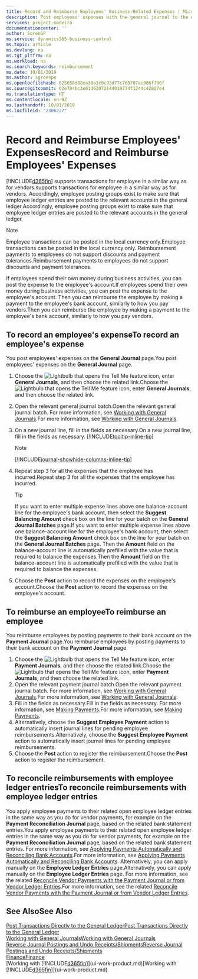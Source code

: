 ```yaml
---
title: Record and Reimburse Employees' Business-Related Expenses | Microsoft Docs
description: Post employees' expenses with the general journal to the employee's account and later post a payment to the employee's bank account to reimburse for the business-related expense.
services: project-madeira
documentationcenter: ''
author: SorenGP
ms.service: dynamics365-business-central
ms.topic: article
ms.devlang: na
ms.tgt_pltfrm: na
ms.workload: na
ms.search.keywords: reimbursement
ms.date: 10/01/2019
ms.author: sgroespe
ms.openlocfilehash: 825658d88ea38a3c0c93d77c760707ae086f796f
ms.sourcegitcommit: 02e704bc3e01d62072144919774f1244c42827e4
ms.translationtype: HT
ms.contentlocale: en-NZ
ms.lasthandoff: 10/01/2019
ms.locfileid: "2306227"
---
```

# <a name="record-and-reimburse-employees-expenses"></a><span data-ttu-id="a3cba-103">Record and Reimburse Employees' Expenses</span><span class="sxs-lookup"><span data-stu-id="a3cba-103">Record and Reimburse Employees' Expenses</span></span>
[!INCLUDE[d365fin](includes/d365fin_md.md)] <span data-ttu-id="a3cba-104">supports transactions for employee in a similar way as for vendors.</span><span class="sxs-lookup"><span data-stu-id="a3cba-104">supports transactions for employee in a similar way as for vendors.</span></span> <span data-ttu-id="a3cba-105">Accordingly, employee posting groups exist to make sure that employee ledger entries are posted to the relevant accounts in the general ledger.</span><span class="sxs-lookup"><span data-stu-id="a3cba-105">Accordingly, employee posting groups exist to make sure that employee ledger entries are posted to the relevant accounts in the general ledger.</span></span>

> [!NOTE]  
> <span data-ttu-id="a3cba-106">Employee transactions can be posted in the local currency only.</span><span class="sxs-lookup"><span data-stu-id="a3cba-106">Employee transactions can be posted in the local currency only.</span></span> <span data-ttu-id="a3cba-107">Reimbursement payments to employees do not support discounts and payment tolerances.</span><span class="sxs-lookup"><span data-stu-id="a3cba-107">Reimbursement payments to employees do not support discounts and payment tolerances.</span></span>

<span data-ttu-id="a3cba-108">If employees spend their own money during business activities, you can post the expense to the employee's account.</span><span class="sxs-lookup"><span data-stu-id="a3cba-108">If employees spend their own money during business activities, you can post the expense to the employee's account.</span></span> <span data-ttu-id="a3cba-109">Then you can reimburse the employee by making a payment to the employee's bank account, similarly to how you pay vendors.</span><span class="sxs-lookup"><span data-stu-id="a3cba-109">Then you can reimburse the employee by making a payment to the employee's bank account, similarly to how you pay vendors.</span></span>

## <a name="to-record-an-employees-expense"></a><span data-ttu-id="a3cba-110">To record an employee's expense</span><span class="sxs-lookup"><span data-stu-id="a3cba-110">To record an employee's expense</span></span>
<span data-ttu-id="a3cba-111">You post employees' expenses on the **General Journal** page.</span><span class="sxs-lookup"><span data-stu-id="a3cba-111">You post employees' expenses on the **General Journal** page.</span></span>
1. <span data-ttu-id="a3cba-112">Choose the ![Lightbulb that opens the Tell Me feature](media/ui-search/search_small.png "Tell me what you want to do") icon, enter **General Journals**, and then choose the related link.</span><span class="sxs-lookup"><span data-stu-id="a3cba-112">Choose the ![Lightbulb that opens the Tell Me feature](media/ui-search/search_small.png "Tell me what you want to do") icon, enter **General Journals**, and then choose the related link.</span></span>
2. <span data-ttu-id="a3cba-113">Open the relevant general journal batch.</span><span class="sxs-lookup"><span data-stu-id="a3cba-113">Open the relevant general journal batch.</span></span> <span data-ttu-id="a3cba-114">For more information, see [Working with General Journals](ui-work-general-journals.md).</span><span class="sxs-lookup"><span data-stu-id="a3cba-114">For more information, see [Working with General Journals](ui-work-general-journals.md).</span></span>
3. <span data-ttu-id="a3cba-115">On a new journal line, fill in the fields as necessary.</span><span class="sxs-lookup"><span data-stu-id="a3cba-115">On a new journal line, fill in the fields as necessary.</span></span> [!INCLUDE[tooltip-inline-tip](includes/tooltip-inline-tip_md.md)]    

    > [!NOTE]
    > [!INCLUDE[journal-showhide-columns-inline-tip](includes/journal-showhide-columns-inline-tip.md)]
4. <span data-ttu-id="a3cba-116">Repeat step 3 for all the expenses that the employee has incurred.</span><span class="sxs-lookup"><span data-stu-id="a3cba-116">Repeat step 3 for all the expenses that the employee has incurred.</span></span>

    > [!TIP]  
    > <span data-ttu-id="a3cba-117">If you want to enter multiple expense lines above one balance-account line for the employee's bank account, then select the **Suggest Balancing Amount** check box on the line for your batch on the **General Journal Batches** page.</span><span class="sxs-lookup"><span data-stu-id="a3cba-117">If you want to enter multiple expense lines above one balance-account line for the employee's bank account, then select the **Suggest Balancing Amount** check box on the line for your batch on the **General Journal Batches** page.</span></span> <span data-ttu-id="a3cba-118">Then the **Amount** field on the balance-account line is automatically prefilled with the value that is required to balance the expenses.</span><span class="sxs-lookup"><span data-stu-id="a3cba-118">Then the **Amount** field on the balance-account line is automatically prefilled with the value that is required to balance the expenses.</span></span>
5. <span data-ttu-id="a3cba-119">Choose the **Post** action to record the expenses on the employee's account.</span><span class="sxs-lookup"><span data-stu-id="a3cba-119">Choose the **Post** action to record the expenses on the employee's account.</span></span>

## <a name="to-reimburse-an-employee"></a><span data-ttu-id="a3cba-120">To reimburse an employee</span><span class="sxs-lookup"><span data-stu-id="a3cba-120">To reimburse an employee</span></span>
<span data-ttu-id="a3cba-121">You reimburse employees by posting payments to their bank account on the **Payment Journal** page.</span><span class="sxs-lookup"><span data-stu-id="a3cba-121">You reimburse employees by posting payments to their bank account on the **Payment Journal** page.</span></span>
1. <span data-ttu-id="a3cba-122">Choose the ![Lightbulb that opens the Tell Me feature](media/ui-search/search_small.png "Tell me what you want to do") icon, enter **Payment Journals**, and then choose the related link.</span><span class="sxs-lookup"><span data-stu-id="a3cba-122">Choose the ![Lightbulb that opens the Tell Me feature](media/ui-search/search_small.png "Tell me what you want to do") icon, enter **Payment Journals**, and then choose the related link.</span></span>
2. <span data-ttu-id="a3cba-123">Open the relevant payment journal batch.</span><span class="sxs-lookup"><span data-stu-id="a3cba-123">Open the relevant payment journal batch.</span></span> <span data-ttu-id="a3cba-124">For more information, see [Working with General Journals](ui-work-general-journals.md).</span><span class="sxs-lookup"><span data-stu-id="a3cba-124">For more information, see [Working with General Journals](ui-work-general-journals.md).</span></span>
3. <span data-ttu-id="a3cba-125">Fill in the fields as necessary.</span><span class="sxs-lookup"><span data-stu-id="a3cba-125">Fill in the fields as necessary.</span></span> <span data-ttu-id="a3cba-126">For more information, see [Making Payments](payables-make-payments.md).</span><span class="sxs-lookup"><span data-stu-id="a3cba-126">For more information, see [Making Payments](payables-make-payments.md).</span></span>
4. <span data-ttu-id="a3cba-127">Alternatively, choose the **Suggest Employee Payment** action to automatically insert journal lines for pending employee reimbursements.</span><span class="sxs-lookup"><span data-stu-id="a3cba-127">Alternatively, choose the **Suggest Employee Payment** action to automatically insert journal lines for pending employee reimbursements.</span></span>
5. <span data-ttu-id="a3cba-128">Choose the **Post** action to register the reimbursement.</span><span class="sxs-lookup"><span data-stu-id="a3cba-128">Choose the **Post** action to register the reimbursement.</span></span>  

## <a name="to-reconcile-reimbursements-with-employee-ledger-entries"></a><span data-ttu-id="a3cba-129">To reconcile reimbursements with employee ledger entries</span><span class="sxs-lookup"><span data-stu-id="a3cba-129">To reconcile reimbursements with employee ledger entries</span></span>
<span data-ttu-id="a3cba-130">You apply employee payments to their related open employee ledger entries in the same way as you do for vendor payments, for example on the **Payment Reconciliation Journal** page, based on the related bank statement entries.</span><span class="sxs-lookup"><span data-stu-id="a3cba-130">You apply employee payments to their related open employee ledger entries in the same way as you do for vendor payments, for example on the **Payment Reconciliation Journal** page, based on the related bank statement entries.</span></span> <span data-ttu-id="a3cba-131">For more information, see [Applying Payments Automatically and Reconciling Bank Accounts](receivables-apply-payments-auto-reconcile-bank-accounts.md).</span><span class="sxs-lookup"><span data-stu-id="a3cba-131">For more information, see [Applying Payments Automatically and Reconciling Bank Accounts](receivables-apply-payments-auto-reconcile-bank-accounts.md).</span></span> <span data-ttu-id="a3cba-132">Alternatively, you can apply manually on the **Employee Ledger Entries** page.</span><span class="sxs-lookup"><span data-stu-id="a3cba-132">Alternatively, you can apply manually on the **Employee Ledger Entries** page.</span></span> <span data-ttu-id="a3cba-133">For more information, see the related [Reconcile Vendor Payments with the Payment Journal or from Vendor Ledger Entries](payables-how-apply-purchase-transactions-manually.md).</span><span class="sxs-lookup"><span data-stu-id="a3cba-133">For more information, see the related [Reconcile Vendor Payments with the Payment Journal or from Vendor Ledger Entries](payables-how-apply-purchase-transactions-manually.md).</span></span>  

## <a name="see-also"></a><span data-ttu-id="a3cba-134">See Also</span><span class="sxs-lookup"><span data-stu-id="a3cba-134">See Also</span></span>
[<span data-ttu-id="a3cba-135">Post Transactions Directly to the General Ledger</span><span class="sxs-lookup"><span data-stu-id="a3cba-135">Post Transactions Directly to the General Ledger</span></span>](finance-how-post-transactions-directly.md)  
[<span data-ttu-id="a3cba-136">Working with General Journals</span><span class="sxs-lookup"><span data-stu-id="a3cba-136">Working with General Journals</span></span>](ui-work-general-journals.md)  
[<span data-ttu-id="a3cba-137">Reverse Journal Postings and Undo Receipts/Shipments</span><span class="sxs-lookup"><span data-stu-id="a3cba-137">Reverse Journal Postings and Undo Receipts/Shipments</span></span>](finance-how-reverse-journal-posting.md)  
[<span data-ttu-id="a3cba-138">Finance</span><span class="sxs-lookup"><span data-stu-id="a3cba-138">Finance</span></span>](finance.md)  
<span data-ttu-id="a3cba-139">[Working with [!INCLUDE[d365fin](includes/d365fin_md.md)]](ui-work-product.md)</span><span class="sxs-lookup"><span data-stu-id="a3cba-139">[Working with [!INCLUDE[d365fin](includes/d365fin_md.md)]](ui-work-product.md)</span></span>  
